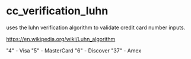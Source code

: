 # cc_verification_luhn
uses the luhn verification algorithm to validate credit card number inputs.

https://en.wikipedia.org/wiki/Luhn_algorithm

"4" - Visa 
"5" - MasterCard
"6" - Discover
"37" - Amex
